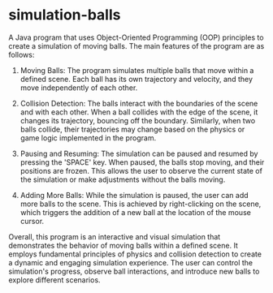 # simulation-balls

A Java program that uses Object-Oriented Programming (OOP) principles to create a simulation of moving balls. The main features of the program are as follows:

1. Moving Balls: The program simulates multiple balls that move within a defined scene. Each ball has its own trajectory and velocity, and they move independently of each other.

2. Collision Detection: The balls interact with the boundaries of the scene and with each other. When a ball collides with the edge of the scene, it changes its trajectory, bouncing off the boundary. Similarly, when two balls collide, their trajectories may change based on the physics or game logic implemented in the program.

3. Pausing and Resuming: The simulation can be paused and resumed by pressing the 'SPACE' key. When paused, the balls stop moving, and their positions are frozen. This allows the user to observe the current state of the simulation or make adjustments without the balls moving.

4. Adding More Balls: While the simulation is paused, the user can add more balls to the scene. This is achieved by right-clicking on the scene, which triggers the addition of a new ball at the location of the mouse cursor.

Overall, this program is an interactive and visual simulation that demonstrates the behavior of moving balls within a defined scene. It employs fundamental principles of physics and collision detection to create a dynamic and engaging simulation experience. The user can control the simulation's progress, observe ball interactions, and introduce new balls to explore different scenarios. 
